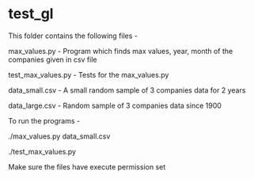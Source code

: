 test_gl
=======

This folder contains the following files -

max_values.py - Program which finds max values, year, month of the companies given in csv file

test_max_values.py - Tests for the max_values.py

data_small.csv - A small random sample of 3 companies data for 2 years

data_large.csv - Random sample of 3 companies data since 1900

To run the programs -

./max_values.py data_small.csv

./test_max_values.py

Make sure the files have execute permission set

